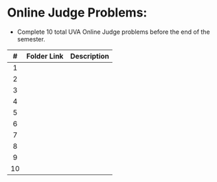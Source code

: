 # Online Judge Problems:
- Complete 10 total UVA Online Judge problems before the end of the semester.
 
 |   #   | Folder Link | Description |
| :---: | ------------| ------------------- |
|   1   | |  |
|   2   | |  |
|   3   | | 
|   4   | []()  |
|   5   | []()  |
|   6   | []()  |                
|   7   | []()  |
| 8 | |
| 9 | |
| 10 | |